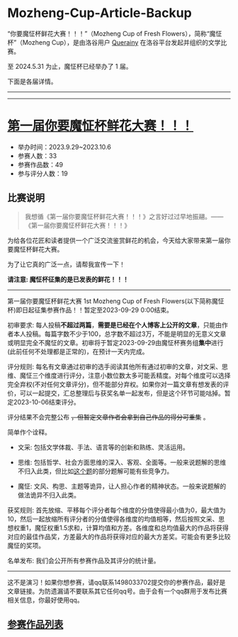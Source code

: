 # Mozheng-Cup-Article-Backup
“你要魔怔杯鲜花大赛！！！”（Mozheng Cup of Fresh Flowers），简称“魔怔杯”（Mozheng Cup），是由洛谷用户 [Querainy](https://www.luogu.com/user/152213) 在洛谷平台发起并组织的文学比赛。

至 2024.5.31 为止，魔怔杯已经举办了 1 届。

下面是各届详情。

---
---

# [第一届你要魔怔杯鲜花大赛！！！](https://www.luogu.com/paste/zuy6eopx)
- 举办时间：2023.9.29~2023.10.6
- 参赛人数：33
- 参赛作品数：49
- 参与评分人数：19

## 比赛说明
> 我想循《第一届你要魔怔杯鲜花大赛！！！》之言好过过早地振翮。——《第一届你要魔怔杯鲜花大赛！！！》

为给各位花匠和读者提供一个广泛交流鉴赏鲜花的机会，今天给大家带来第一届你要魔怔杯鲜花大赛。

为了让它真的广泛一点，请帮我宣传一下！

**请注意: 魔怔杯征集的是已发表的鲜花！！！**

-----

第一届你要魔怔杯鲜花大赛 1st Mozheng Cup of Fresh Flowers(以下简称魔怔杯)即日起征集参赛作品！！暂定至2023-09-29 0:00结束。

初审要求: 每人投稿**不超过两篇**，**需要是已经在个人博客上公开的文章**，只能由作者本人投稿。每篇字数不少于100，总字数不超过3万，不能是明显的无意义文章或明显完全不魔怔的文章。初审将于暂定2023-09-29由魔怔杯赛务组**集中**进行(此前任何不处理都是正常的)，在预计一天内完成。

评分规则: 每名有文章通过初审的选手阅读其他所有通过初审的文章，对文采、思维、魔怔三个维度进行评分，注意小数位数太多可能丢精度。对每个维度可以选择完全弃权(不对任何文章评分)，但不能部分弃权。如果你对一篇文章有想发表的评价，可以一起提交，汇总整理后与获奖名单一起发布，但是这个环节可能咕掉。暂定2023-10-06结束评分。

评分结果不会完整公布 ~~，但暂定文章作者会拿到自己作品的得分可重集~~ 。

简单作个诠释。

 - 文采: 包括文学体裁、手法、语言等的创新和熟练、灵活运用。
 
 - 思维: 包括哲学、社会方面思维的深入、客观、全面等。一般来说题解的思维不归入此类，但比如[这个题](https://www.luogu.com.cn/problem/solution/P8423)的部分题解可能有些竞争力。
 
 - 魔怔: 文风、构思、主题等诡异，让人担心作者的精神状态。一般来说题解的做法诡异不归入此类。

获奖规则: 首先放缩、平移每个评分者每个维度的分值使得最小值为0，最大值为10，然后一起放缩所有评分者的分值使得各维度的均值相等，然后按照文采、思想权重1，魔怔权重1.5求和，计算均值和方差。各维度和总均值最大的作品将获得对应的最佳作品奖，方差最大的作品将获得对应的最大方差奖。可能会有更多比较魔怔的奖项。

名单发布: 我们会公开所有参赛作品及其评分的统计量。

-----

这不是演习！如果你想参赛，请qq联系1498033702提交你的参赛作品，最好是文章链接。为防遗漏请不要联系其它任何qq号。由于会有一个qq群用于发布比赛相关信息，你最好使用qq。

## [参赛作品列表](https://www.luogu.com/paste/1rj3m6z7)

